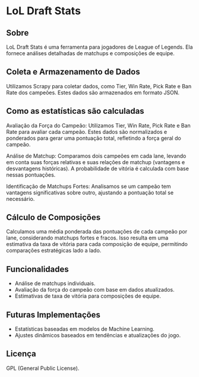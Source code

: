 # LoL Draft Stats

## Sobre
LoL Draft Stats é uma ferramenta para jogadores de League of Legends. Ela fornece análises detalhadas de matchups e composições de equipe.

## Coleta e Armazenamento de Dados
Utilizamos Scrapy para coletar dados, como Tier, Win Rate, Pick Rate e Ban Rate dos campeões. Estes dados são armazenados em formato JSON.

## Como as estatísticas são calculadas
Avaliação da Força do Campeão: Utilizamos Tier, Win Rate, Pick Rate e Ban Rate para avaliar cada campeão. Estes dados são normalizados e ponderados para gerar uma pontuação total, refletindo a força geral do campeão.

Análise de Matchup: Comparamos dois campeões em cada lane, levando em conta suas forças relativas e suas relações de matchup (vantagens e desvantagens históricas). A probabilidade de vitória é calculada com base nessas pontuações.

Identificação de Matchups Fortes: Analisamos se um campeão tem vantagens significativas sobre outro, ajustando a pontuação total se necessário.

## Cálculo de Composições
Calculamos uma média ponderada das pontuações de cada campeão por lane, considerando matchups fortes e fracos. Isso resulta em uma estimativa da taxa de vitória para cada composição de equipe, permitindo comparações estratégicas lado a lado.

## Funcionalidades
- Análise de matchups individuais.
- Avaliação da força do campeão com base em dados atualizados.
- Estimativas de taxa de vitória para composições de equipe.

## Futuras Implementações
- Estatísticas baseadas em modelos de Machine Learning.
- Ajustes dinâmicos baseados em tendências e atualizações do jogo.

## Licença
GPL (General Public License).